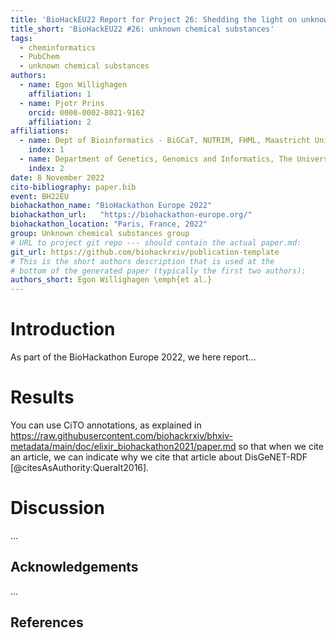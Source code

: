 ```yaml
---
title: 'BioHackEU22 Report for Project 26: Shedding the light on unknown chemical substances'
title_short: 'BioHackEU22 #26: unknown chemical substances'
tags:
  - cheminformatics
  - PubChem
  - unknown chemical substances
authors:
  - name: Egon Willighagen
    affiliation: 1
  - name: Pjotr Prins
    orcid: 0000-0002-8021-9162
    affiliation: 2
affiliations:
  - name: Dept of Bioinformatics - BiGCaT, NUTRIM, FHML, Maastricht University, Maastricht, NL
    index: 1
  - name: Department of Genetics, Genomics and Informatics, The University of Tennessee Health Science Center, Memphis, TN, USA.
    index: 2
date: 8 November 2022
cito-bibliography: paper.bib
event: BH22EU
biohackathon_name: "BioHackathon Europe 2022"
biohackathon_url:   "https://biohackathon-europe.org/"
biohackathon_location: "Paris, France, 2022"
group: Unknown chemical substances group
# URL to project git repo --- should contain the actual paper.md:
git_url: https://github.com/biohackrxiv/publication-template
# This is the short authors description that is used at the
# bottom of the generated paper (typically the first two authors):
authors_short: Egon Willighagen \emph{et al.}
---
```



# Introduction

As part of the BioHackathon Europe 2022, we here report...

# Results

You can use CiTO annotations, as explained in https://raw.githubusercontent.com/biohackrxiv/bhxiv-metadata/main/doc/elixir_biohackathon2021/paper.md
so that when we cite an article, we can indicate why we cite that article about DisGeNET-RDF [@citesAsAuthority:Queralt2016].

# Discussion

...

## Acknowledgements

...

## References
